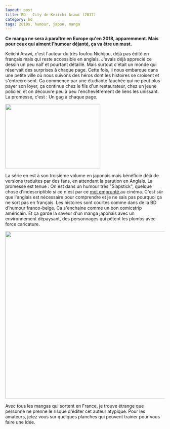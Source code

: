 ```yaml
---
layout: post
title: BD - City de Keiichi Arawi (2017)
category: bd
tags: 2010s, humour, japon, manga
---
```

**Ce manga ne sera à paraître en Europe qu'en 2018, apparemment. Mais pour ceux qui aiment l'humour déjanté, ça va être un must.**

Keiichi Arawi, c'est l'auteur du très foufou Nichijou, déjà pas édité en français mais qui reste accessible en anglais. J'avais déjà apprecié ce dessin un peu naîf et pourtant détaillé. Mais surtout c'était un monde qui réservait des surprises à chaque page. Cette fois, il nous embarque dans une petite ville où nous suivons des héros dont les histoires se croisent et s'entrecroisent. Ca commence par une étudiante fauchée qui ne peut plus payer son loyer, ça continue chez le fils d'un restaurateur, chez un jeune policier, et on découvre peu à peu l'enchevêtrement de liens les unissant. La promesse, c'est : Un gag à chaque page.

<img class="aligncenter size-medium wp-image-20962" src="https://cheziceman.files.wordpress.com/2017/08/20170816_084145.jpg?w=300" alt="" width="300" height="203" />

La série en est à son troisième volume en japonais mais bénéficie déjà de versions traduites par des fans, en attendant la parution en Anglais. La promesse est tenue : On est dans un humour très "Slapstick", quelque chose d'indescriptible si ce n'est par ce <a href="https://fr.wikipedia.org/wiki/Slapstick">mot emprunté </a>au cinéma. C'est sûr que l'anglais est nécessaire pour comprendre et je ne sais pas pourquoi ça ne sort pas en français. Les histoires sont courtes comme dans de la BD d'humour franco-belge. Ca s'enchaine comme un bon comicstrip américain. Et ça garde la saveur d'un manga japonais avec un environnement dépaysant, des personnages qui pêtent les plombs avec force caricature.

<img class="aligncenter wp-image-21770 size-large" src="https://cheziceman.files.wordpress.com/2017/12/cityintro.jpg?w=739" alt="" width="739" height="528" />

Avec tous les mangas qui sortent en France, je trouve étrange que personne ne prenne le risque d'éditer cet auteur atypique. Pour les amateurs, jetez vous sur quelques planches qui peuvent trainer pour vous faire une idée.

